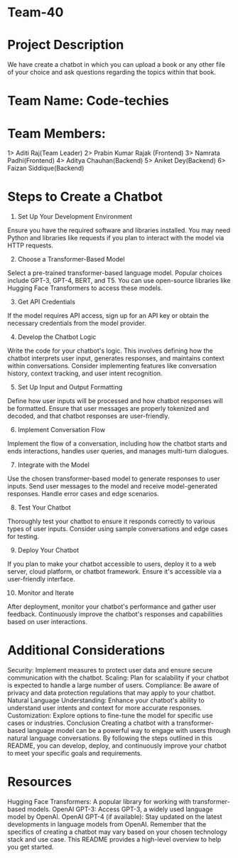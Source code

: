 # Team-40

# Project Description

We have create a chatbot in which you can upload a book or any other file of your choice and ask questions regarding the topics within that book.

# Team Name: Code-techies

# Team Members:

1> Aditi Raj(Team Leader)
2> Prabin Kumar Rajak (Frontend)
3> Namrata Padhi(Frontend)
4> Aditya Chauhan(Backend)
5> Aniket Dey(Backend) 
6> Faizan Siddique(Backend)

# Steps to Create a Chatbot

1. Set Up Your Development Environment

Ensure you have the required software and libraries installed. You may need Python and libraries like requests if you plan to interact with the model via HTTP requests.

2. Choose a Transformer-Based Model

Select a pre-trained transformer-based language model. Popular choices include GPT-3, GPT-4, BERT, and T5. You can use open-source libraries like Hugging Face Transformers to access these models.

3. Get API Credentials

If the model requires API access, sign up for an API key or obtain the necessary credentials from the model provider.

4. Develop the Chatbot Logic

Write the code for your chatbot's logic. This involves defining how the chatbot interprets user input, generates responses, and maintains context within conversations. Consider implementing features like conversation history, context tracking, and user intent recognition.

5. Set Up Input and Output Formatting

Define how user inputs will be processed and how chatbot responses will be formatted. Ensure that user messages are properly tokenized and decoded, and that chatbot responses are user-friendly.

6. Implement Conversation Flow

Implement the flow of a conversation, including how the chatbot starts and ends interactions, handles user queries, and manages multi-turn dialogues.

7. Integrate with the Model

Use the chosen transformer-based model to generate responses to user inputs. Send user messages to the model and receive model-generated responses. Handle error cases and edge scenarios.

8. Test Your Chatbot

Thoroughly test your chatbot to ensure it responds correctly to various types of user inputs. Consider using sample conversations and edge cases for testing.

9. Deploy Your Chatbot

If you plan to make your chatbot accessible to users, deploy it to a web server, cloud platform, or chatbot framework. Ensure it's accessible via a user-friendly interface.

10. Monitor and Iterate

After deployment, monitor your chatbot's performance and gather user feedback. Continuously improve the chatbot's responses and capabilities based on user interactions.

# Additional Considerations

Security: Implement measures to protect user data and ensure secure communication with the chatbot.
Scaling: Plan for scalability if your chatbot is expected to handle a large number of users.
Compliance: Be aware of privacy and data protection regulations that may apply to your chatbot.
Natural Language Understanding: Enhance your chatbot's ability to understand user intents and context for more accurate responses.
Customization: Explore options to fine-tune the model for specific use cases or industries.
Conclusion
Creating a chatbot with a transformer-based language model can be a powerful way to engage with users through natural language conversations. By following the steps outlined in this README, you can develop, deploy, and continuously improve your chatbot to meet your specific goals and requirements.

# Resources
Hugging Face Transformers: A popular library for working with transformer-based models.
OpenAI GPT-3: Access GPT-3, a widely used language model by OpenAI.
OpenAI GPT-4 (if available): Stay updated on the latest developments in language models from OpenAI.
Remember that the specifics of creating a chatbot may vary based on your chosen technology stack and use case. This README provides a high-level overview to help you get started.




